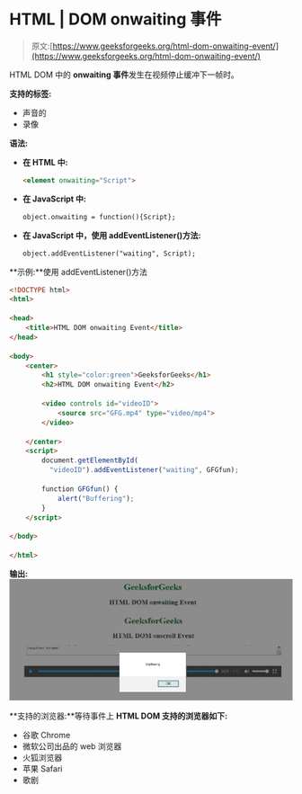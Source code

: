 # HTML | DOM onwaiting 事件

> 原文:[https://www.geeksforgeeks.org/html-dom-onwaiting-event/](https://www.geeksforgeeks.org/html-dom-onwaiting-event/)

HTML DOM 中的 **onwaiting 事件**发生在视频停止缓冲下一帧时。

**支持的标签:**

*   声音的
*   录像

**语法:**

*   **在 HTML 中:**

    ```html
    <element onwaiting="Script">
    ```

*   **在 JavaScript 中:**

    ```html
    object.onwaiting = function(){Script};
    ```

*   **在 JavaScript 中，使用 addEventListener()方法:**

    ```html
    object.addEventListener("waiting", Script);
    ```

**示例:**使用 addEventListener()方法

```html
<!DOCTYPE html>
<html>

<head>
    <title>HTML DOM onwaiting Event</title>
</head>

<body>
    <center>
        <h1 style="color:green">GeeksforGeeks</h1>
        <h2>HTML DOM onwaiting Event</h2>

        <video controls id="videoID">
            <source src="GFG.mp4" type="video/mp4">
        </video>

    </center>
    <script>
        document.getElementById(
          "videoID").addEventListener("waiting", GFGfun);

        function GFGfun() {
            alert("Buffering");
        }
    </script>

</body>

</html>
```

**输出:**
![](img/110bab1e2ef208bb61cefecb96e04e11.png)

**支持的浏览器:**等待事件上 **HTML DOM 支持的浏览器如下:**

*   谷歌 Chrome
*   微软公司出品的 web 浏览器
*   火狐浏览器
*   苹果 Safari
*   歌剧